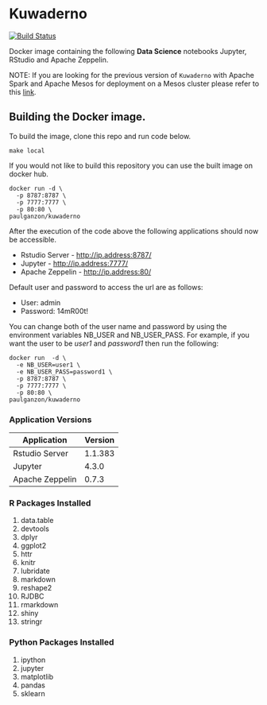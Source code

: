 # Kuwaderno

[![Build Status](https://travis-ci.org/pganzon/kuwaderno.svg?branch=master)](https://travis-ci.org/pganzon/kuwaderno)

Docker image containing the following **Data Science** notebooks Jupyter, RStudio and Apache Zeppelin. 

NOTE: If you are looking for the previous version of `Kuwaderno` with Apache Spark and Apache Mesos for deployment on a Mesos cluster please refer to this [link](mesos/README.MD).

## Building the Docker image.
To build the image, clone this repo and run code below.
```
make local
```

If you would not like to build this repository you can use the built image on docker hub.
```
docker run -d \
  -p 8787:8787 \
  -p 7777:7777 \
  -p 80:80 \
paulganzon/kuwaderno
```

After the execution of the code above the following applications should now be accessible.
* Rstudio Server  - http://ip.address:8787/
* Jupyter         - http://ip.address:7777/
* Apache Zeppelin - http://ip.address:80/

Default user and password to access the url are as follows:
* User: admin
* Password: 14mR00t!

You can change both of the user name and password by using the environment variables NB_USER and NB_USER_PASS. For example, if you want the user to be *user1* and *password1* then run the following:
```
docker run  -d \
  -e NB_USER=user1 \
  -e NB_USER_PASS=password1 \
  -p 8787:8787 \
  -p 7777:7777 \
  -p 80:80 \
paulganzon/kuwaderno
```

### Application Versions

|Application|Version|
| ------------- |-------------|
| Rstudio Server | 1.1.383|
| Jupyter        | 4.3.0|
| Apache Zeppelin| 0.7.3|

### R Packages Installed
1. data.table
1. devtools
1. dplyr
1. ggplot2
1. httr
1. knitr
1. lubridate
1. markdown
1. reshape2
1. RJDBC
1. rmarkdown
1. shiny
1. stringr

### Python Packages Installed
1. ipython
1. jupyter
1. matplotlib
1. pandas
1. sklearn
